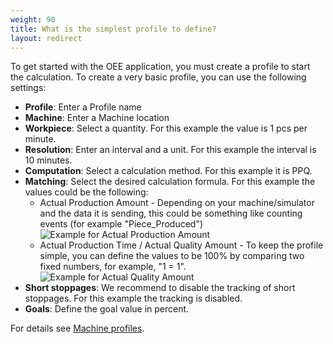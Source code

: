 ```yaml
---
weight: 90
title: What is the simplest profile to define?
layout: redirect
---
```


To get started with the OEE application, you must create a profile to start the calculation. To create a very basic profile, you can use the following settings:

* **Profile**: Enter a Profile name
* **Machine**: Enter a Machine location
* **Workpiece**: Select a quantity. For this example the value is 1 pcs per minute.
* **Resolution**: Enter an interval and a unit. For this example the interval is 10 minutes.
* **Computation**:  Select a calculation method. For this example it is PPQ.
* **Matching**: Select the desired calculation formula.
	For this example the values could be the following:
	* Actual Production Amount - Depending on your machine/simulator and the data it is sending, this could be something like counting events (for example "Piece_Produced")
![Example for Actual Production Amount](/images/oee/faq/faq-actual-production-amount.png)
	* Actual Production Time / Actual Quality Amount - To keep the profile simple, you can define the values to be 100% by comparing two fixed numbers, for example, "1 = 1".
![Example for Actual Quality Amount](/images/oee/faq/faq-actual-quality-amount.png)
* **Short stoppages**: We recommend to disable the tracking of short stoppages. For this example the tracking is disabled.
* **Goals**:  Define the goal value in percent.

For details see [Machine profiles](/oee/oee-administration/#creating-machine-profiles).
